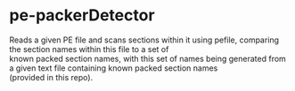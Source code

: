 # pe-packerDetector

Reads a given PE file and scans sections within it using pefile, comparing the section names within this file to a set of    
known packed section names, with this set of names being generated from a given text file containing known packed section names    
(provided in this repo).
